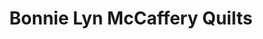 ---
title: "Bonnie Lyn McCaffery Quilts"
url: /lords-valley/bonnie-lyn-mccaffery-quilts/
shop: shop
---